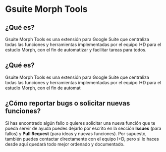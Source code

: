 # Gsuite Morph Tools
## ¿Qué es?
Gsuite Morph Tools es una extensión para Google Suite que centraliza todas las funciones y herramientas implementadas por el equipo I+D para el estudio Morph, con el fin de automatizar y facilitar tareas para todos.

## ¿Qué es?
Gsuite Morph Tools es una extensión para Google Suite que centraliza todas las funciones y herramientas implementadas por el equipo I+D para el estudio Morph, con el fin de automat

## ¿Cómo reportar bugs o solicitar nuevas funciones?
Si has encontrado algún fallo o quieres solicitar una nueva función que te pueda servir de ayuda puedes dejarlo por escrito en la sección **Issues** (para fallos) y **Pull Request** (para ideas y nuevas funciones). Por supuesto, también puedes contactar directamente con el equipo I+D, pero si lo haces desde aquí quedará todo mejor ordenado y documentado.